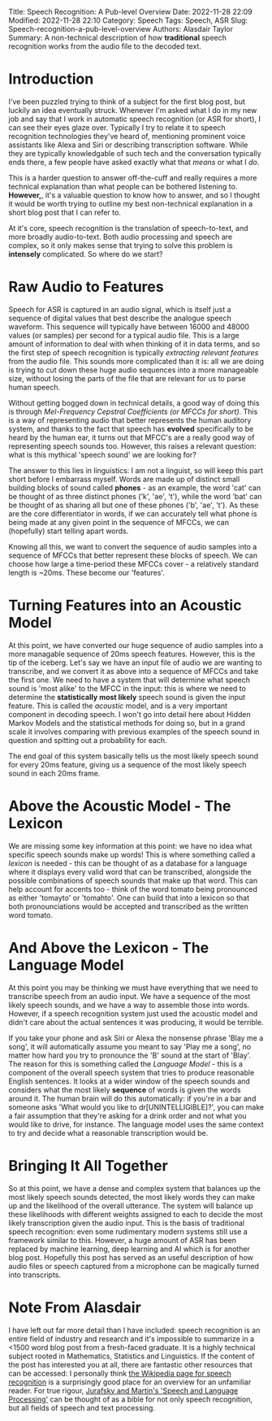 Title: Speech Recognition: A Pub-level Overview
Date: 2022-11-28 22:09
Modified: 2022-11-28 22:10
Category: Speech
Tags: Speech, ASR
Slug: Speech-recognition-a-pub-level-overview
Authors: Alasdair Taylor
Summary: A non-technical description of how **traditional** speech recognition works from the audio file to the decoded text.

# Introduction

I've been puzzled trying to think of a subject for the first blog post, but luckily an idea eventually struck.
Whenever I'm asked what I do in my new job and say that I work in automatic speech recognition (or ASR for short), I can see their eyes glaze over.
Typically I try to relate it to speech recognition technologies they've heard of, mentioning prominent voice assistants like Alexa and Siri or describing transcription software.
While they are typically knowledgable of such tech and the conversation typically ends there, a few people have asked exactly what that *means* or what I *do*. 

This is a harder question to answer off-the-cuff and really requires a more technical explanation than what people can be bothered listening to.
**However,**, it's a valuable question to know how to answer, and so I thought it would be worth trying to outline my best non-technical explanation in a short blog post that I can refer to.

At it's core, speech recognition is the translation of speech-to-text, and more broadly audio-to-text.
Both audio processing and speech are complex, so it only makes sense that trying to solve this problem is **intensely** complicated.
So where do we start?

# Raw Audio to Features

Speech for ASR is captured in an audio signal, which is itself just a sequence of digital values that best describe the analogue speech waveform.
This sequence will typically have between 16000 and 48000 values (or samples) per second for a typical audio file.
This is a large amount of information to deal with when thinking of it in data terms, and so the first step of speech recognition is typically *extracting relevant features* from the audio file.
This sounds more complicated than it is: all we are doing is trying to cut down these huge audio sequences into a more manageable size, without losing the parts of the file that are relevant for us to parse human speech.

Without getting bogged down in technical details, a good way of doing this is through *Mel-Frequency Cepstral Coefficients (or MFCCs for short)*.
This is a way of representing audio that better represents the human auditory system, and thanks to the fact that speech has **evolved** specifically to be heard by the human ear, it turns out that MFCC's are a really good way of representing speech sounds too.
However, this raises a relevant question: what is this mythical 'speech sound' we are looking for?

The answer to this lies in linguistics: I am not a linguist, so will keep this part short before I embarrass myself.
Words are made up of distinct small building blocks of sound called **phones** - as an example, the word 'cat' can be thought of as three distinct phones ('k', 'ae', 't'), while the word 'bat' can be thought of as sharing all but one of these phones ('b', 'ae', 't').
As these are the core differentiator in words, if we can accurately tell what phone is being made at any given point in the sequence of MFCCs, we can (hopefully) start telling apart words.

Knowing all this, we want to convert the sequence of audio samples into a sequence of MFCCs that better represent these blocks of speech.
We can choose how large a time-period these MFCCs cover - a relatively standard length is ~20ms.
These become our 'features'.

# Turning Features into an Acoustic Model

At this point, we have converted our huge sequence of audio samples into a more managable sequence of 20ms speech features.
However, this is the tip of the iceberg.
Let's say we have an input file of audio we are wanting to transcribe, and we convert it as above into a sequence of MFCCs and take the first one.
We need to have a system that will determine what speech sound is 'most alike' to the MFCC in the input: this is where we need to determine the **statistically most likely** speech sound is given the input feature.
This is called the *acoustic* model, and is a very important component in decoding speech.
I won't go into detail here about Hidden Markov Models and the statistical methods for doing so, but in a grand scale it involves comparing with previous examples of the speech sound in question and spitting out a probability for each.

The end goal of this system basically tells us the most likely speech sound for every 20ms feature, giving us a sequence of the most likely speech sound in each 20ms frame.

# Above the Acoustic Model - The Lexicon

We are missing some key information at this point: we have no idea what specific speech sounds make up words!
This is where something called a *lexicon* is needed - this can be thought of as a database for a language where it displays every valid word that can be transcribed, alongside the possible combinations of speech sounds that make up that word.
This can help account for accents too - think of the word tomato being pronounced as either 'tomayto' or 'tomahto'.
One can build that into a lexicon so that both pronounciations would be accepted and transcribed as the written word tomato.

# And Above the Lexicon - The Language Model

At this point you may be thinking we must have everything that we need to transcribe speech from an audio input.
We have a sequence of the most likely speech sounds, and we have a way to assemble those into words.
However, if a speech recognition system just used the acoustic model and didn't care about the actual sentences it was producing, it would be terrible.

If you take your phone and ask Siri or Alexa the nonsense phrase 'Blay me a song', it will automatically assume you meant to say 'Play me a song', no matter how hard you try to pronounce the 'B' sound at the start of 'Blay'.
The reason for this is something called the *Language Model* - this is a component of the overall speech system that tries to produce reasonable English sentences.
It looks at a wider window of the speech sounds and considers what the most likely **sequence** of words is given the words around it.
The human brain will do this automatically: if you're in a bar and someone asks 'What would you like to dr[UNINTELLIGIBLE]?', you can make a fair assumption that they're asking for a drink order and not what you would like to drive, for instance.
The language model uses the same context to try and decide what a reasonable transcription would be.

# Bringing It All Together

So at this point, we have a dense and complex system that balances up the most likely speech sounds detected, the most likely words they can make up and the likelihood of the overall utterance.
The system will balance up these likelihoods with different weights assigned to each to decide the most likely transcription given the audio input.
This is the basis of traditional speech recognition: even some rudimentary modern systems still use a framework similar to this.
However, a huge amount of ASR has been replaced by machine learning, deep learning and AI which is for another blog post.
Hopefully this post has served as an useful description of how audio files or speech captured from a microphone can be magically turned into transcripts.

# Note From Alasdair

I have left out far more detail than I have included: speech recognition is an entire field of industry and research and it's impossible to summarize in a <1500 word blog post from a fresh-faced graduate.
It is a highly technical subject rooted in Mathematics, Statistics and Linguistics. 
If the content of the post has interested you at all, there are fantastic other resources that can be accessed: I personally think [the Wikipedia page for speech recognition](https://en.wikipedia.org/wiki/Speech_recognition) is a surprisingly good place for an overview for an unfamiliar reader.
For true rigour, [Jurafsky and Martin's 'Speech and Language Processing'](https://books.google.co.uk/books/about/Speech_and_Language_Processing.html?id=fZmj5UNK8AQC&source=kp_book_description&redir_esc=y) can be thought of as a bible for not only speech recognition, but all fields of speech and text processing.
